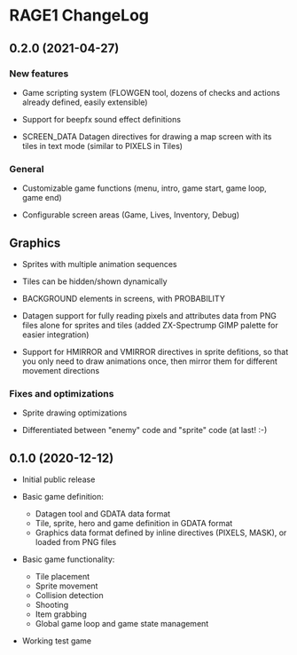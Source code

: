 # RAGE1 ChangeLog

## 0.2.0 (2021-04-27)

### New features

- Game scripting system (FLOWGEN tool, dozens of checks and actions
  already defined, easily extensible)

- Support for beepfx sound effect definitions

- SCREEN_DATA Datagen directives for drawing a map screen with its tiles in
  text mode (similar to PIXELS in Tiles)

### General

- Customizable game functions (menu, intro, game start, game loop, game end)

- Configurable screen areas (Game, Lives, Inventory, Debug)

## Graphics

- Sprites with multiple animation sequences

- Tiles can be hidden/shown dynamically

- BACKGROUND elements in screens, with PROBABILITY

- Datagen support for fully reading pixels and attributes data from PNG
  files alone for sprites and tiles (added ZX-Spectrump GIMP palette for
  easier integration)

- Support for HMIRROR and VMIRROR directives in sprite defitions, so that
  you only need to draw animations once, then mirror them for different
  movement directions

### Fixes and optimizations

- Sprite drawing optimizations

- Differentiated between "enemy" code and "sprite" code (at last! :-)

## 0.1.0 (2020-12-12)

- Initial public release

- Basic game definition:
  - Datagen tool and GDATA data format
  - Tile, sprite, hero and game definition in GDATA format
  - Graphics data format defined by inline directives (PIXELS, MASK), or
  loaded from PNG files

- Basic game functionality:
  - Tile placement
  - Sprite movement
  - Collision detection
  - Shooting
  - Item grabbing
  - Global game loop and game state management

- Working test game
